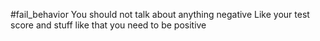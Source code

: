 #fail_behavior 
You should not talk about anything negative 
Like your test score and stuff like that you need to be positive
